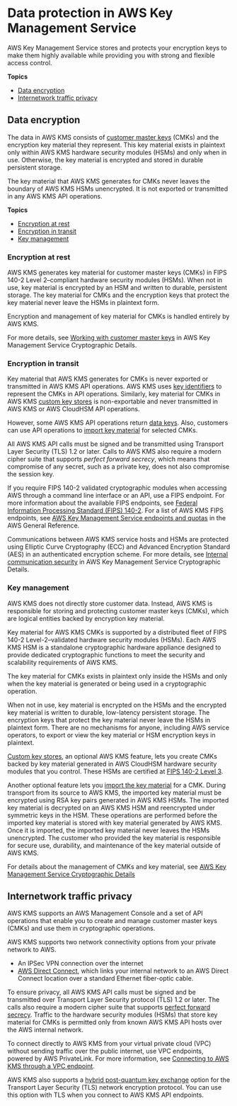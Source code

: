 # Data protection in AWS Key Management Service<a name="data-protection"></a>

AWS Key Management Service stores and protects your encryption keys to make them highly available while providing you with strong and flexible access control\.

**Topics**
+ [Data encryption](#data-encryption)
+ [Internetwork traffic privacy](#inter-network-privacy)

## Data encryption<a name="data-encryption"></a>

The data in AWS KMS consists of [customer master keys](concepts.md#master_keys) \(CMKs\) and the encryption key material they represent\. This key material exists in plaintext only within AWS KMS hardware security modules \(HSMs\) and only when in use\. Otherwise, the key material is encrypted and stored in durable persistent storage\. 

The key material that AWS KMS generates for CMKs never leaves the boundary of AWS KMS HSMs unencrypted\. It is not exported or transmitted in any AWS KMS API operations\.

**Topics**
+ [Encryption at rest](#encryption-at-rest)
+ [Encryption in transit](#encryption-in-transit)
+ [Key management](#encryption-key-mgmt)

### Encryption at rest<a name="encryption-at-rest"></a>

AWS KMS generates key material for customer master keys \(CMKs\) in FIPS 140\-2 Level 2–compliant hardware security modules \(HSMs\)\. When not in use, key material is encrypted by an HSM and written to durable, persistent storage\. The key material for CMKs and the encryption keys that protect the key material never leave the HSMs in plaintext form\. 

Encryption and management of key material for CMKs is handled entirely by AWS KMS\.

For more details, see [Working with customer master keys](https://docs.aws.amazon.com/kms/latest/cryptographic-details/customer-master-keys.html) in AWS Key Management Service Cryptographic Details\.

### Encryption in transit<a name="encryption-in-transit"></a>

Key material that AWS KMS generates for CMKs is never exported or transmitted in AWS KMS API operations\. AWS KMS uses [key identifiers](concepts.md#key-id) to represent the CMKs in API operations\. Similarly, key material for CMKs in AWS KMS [custom key stores](custom-key-store-overview.md) is non\-exportable and never transmitted in AWS KMS or AWS CloudHSM API operations\.

However, some AWS KMS API operations return [data keys](concepts.md#data-keys)\. Also, customers can use API operations to [import key material](importing-keys.md) for selected CMKs\. 

All AWS KMS API calls must be signed and be transmitted using Transport Layer Security \(TLS\) 1\.2 or later\. Calls to AWS KMS also require a modern cipher suite that supports *perfect forward secrecy*, which means that compromise of any secret, such as a private key, does not also compromise the session key\. 

If you require FIPS 140\-2 validated cryptographic modules when accessing AWS through a command line interface or an API, use a FIPS endpoint\. For more information about the available FIPS endpoints, see [Federal Information Processing Standard \(FIPS\) 140\-2](http://aws.amazon.com/compliance/fips/)\. For a list of AWS KMS FIPS endpoints, see [AWS Key Management Service endpoints and quotas](https://docs.aws.amazon.com/general/latest/gr/kms.html) in the AWS General Reference\.

Communications between AWS KMS service hosts and HSMs are protected using Elliptic Curve Cryptography \(ECC\) and Advanced Encryption Standard \(AES\) in an authenticated encryption scheme\. For more details, see [Internal communication security](https://docs.aws.amazon.com/kms/latest/cryptographic-details/internal-communication-security.html) in AWS Key Management Service Cryptographic Details\.

### Key management<a name="encryption-key-mgmt"></a>

AWS KMS does not directly store customer data\. Instead, AWS KMS is responsible for storing and protecting customer master keys \(CMKs\), which are logical entities backed by encryption key material\.

Key material for AWS KMS CMKs is supported by a distributed fleet of FIPS 140\-2 Level\-2–validated hardware security modules \(HSMs\)\. Each AWS KMS HSM is a standalone cryptographic hardware appliance designed to provide dedicated cryptographic functions to meet the security and scalability requirements of AWS KMS\.

The key material for CMKs exists in plaintext only inside the HSMs and only when the key material is generated or being used in a cryptographic operation\.

When not in use, key material is encrypted on the HSMs and the encrypted key material is written to durable, low\-latency persistent storage\. The encryption keys that protect the key material never leave the HSMs in plaintext form\. There are no mechanisms for anyone, including AWS service operators, to export or view the key material or HSM encryption keys in plaintext\.

[Custom key stores](custom-key-store-overview.md), an optional AWS KMS feature, lets you create CMKs backed by key material generated in AWS CloudHSM hardware security modules that you control\. These HSMs are certified at [FIPS 140\-2 Level 3](https://docs.aws.amazon.com/cloudhsm/latest/userguide/compliance.html)\. 

Another optional feature lets you [import the key material](importing-keys.md) for a CMK\. During transport from its source to AWS KMS, the imported key material must be encrypted using RSA key pairs generated in AWS KMS HSMs\. The imported key material is decrypted on an AWS KMS HSM and reencrypted under symmetric keys in the HSM\. These operations are performed before the imported key material is stored with key material generated by AWS KMS\. Once it is imported, the imported key material never leaves the HSMs unencrypted\. The customer who provided the key material is responsible for secure use, durability, and maintenance of the key material outside of AWS KMS\.

For details about the management of CMKs and key material, see [AWS Key Management Service Cryptographic Details](https://docs.aws.amazon.com/kms/latest/cryptographic-details/)

## Internetwork traffic privacy<a name="inter-network-privacy"></a>

AWS KMS supports an AWS Management Console and a set of API operations that enable you to create and manage customer master keys \(CMKs\) and use them in cryptographic operations\.

AWS KMS supports two network connectivity options from your private network to AWS\.
+ An IPSec VPN connection over the internet
+ [AWS Direct Connect](https://aws.amazon.com/directconnect/), which links your internal network to an AWS Direct Connect location over a standard Ethernet fiber\-optic cable\.

To ensure privacy, all AWS KMS API calls must be signed and be transmitted over Transport Layer Security protocol \(TLS\) 1\.2 or later\. The calls also require a modern cipher suite that supports [perfect forward secrecy](https://en.wikipedia.org/wiki/Forward_secrecy)\. Traffic to the hardware security modules \(HSMs\) that store key material for CMKs is permitted only from known AWS KMS API hosts over the AWS internal network\.

To connect directly to AWS KMS from your virtual private cloud \(VPC\) without sending traffic over the public internet, use VPC endpoints, powered by AWS PrivateLink\. For more information, see [Connecting to AWS KMS through a VPC endpoint](kms-vpc-endpoint.md)\.

AWS KMS also supports a [hybrid post\-quantum key exchange](pqtls.md) option for the Transport Layer Security \(TLS\) network encryption protocol\. You can use this option with TLS when you connect to AWS KMS API endpoints\.